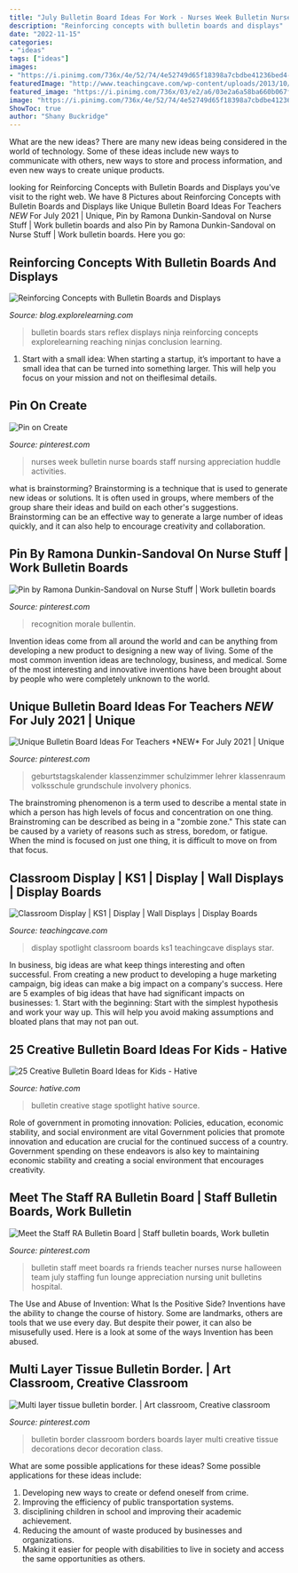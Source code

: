 ```yaml
---
title: "July Bulletin Board Ideas For Work - Nurses Week Bulletin Nurse Boards Staff Nursing Appreciation Huddle Activities"
description: "Reinforcing concepts with bulletin boards and displays"
date: "2022-11-15"
categories:
- "ideas"
tags: ["ideas"]
images:
- "https://i.pinimg.com/736x/4e/52/74/4e52749d65f18398a7cbdbe41236bed4--nurses-week-bulletin-boards.jpg"
featuredImage: "http://www.teachingcave.com/wp-content/uploads/2013/10/Star.jpg"
featured_image: "https://i.pinimg.com/736x/03/e2/a6/03e2a6a58ba660b067f2079eecd70176--classroom-bulletin-boards-classroom-decor.jpg"
image: "https://i.pinimg.com/736x/4e/52/74/4e52749d65f18398a7cbdbe41236bed4--nurses-week-bulletin-boards.jpg"
ShowToc: true
author: "Shany Buckridge"
---
```



What are the new ideas?
There are many new ideas being considered in the world of technology. Some of these ideas include new ways to communicate with others, new ways to store and process information, and even new ways to create unique products.

	

		
looking for Reinforcing Concepts with Bulletin Boards and Displays you've visit to the right web. We have 8 Pictures about Reinforcing Concepts with Bulletin Boards and Displays like Unique Bulletin Board Ideas For Teachers *NEW* For July 2021 | Unique, Pin by Ramona Dunkin-Sandoval on Nurse Stuff | Work bulletin boards and also Pin by Ramona Dunkin-Sandoval on Nurse Stuff | Work bulletin boards. Here you go:
		
    
## Reinforcing Concepts With Bulletin Boards And Displays

<img loading=lazy src="http://blog.explorelearning.com/wp-content/uploads/2017/03/8.jpg" onerror="this.onerror=null;this.src='https://tse3.mm.bing.net/th?id=OIP.3JSCUnK3fSm0GTWcN7_xhgHaDb&amp;pid=15.1';" alt="Reinforcing Concepts with Bulletin Boards and Displays">

_Source: blog.explorelearning.com_

>bulletin boards stars reflex displays ninja reinforcing concepts explorelearning reaching ninjas conclusion learning. 

	

1. Start with a small idea: When starting a startup, it’s important to have a small idea that can be turned into something larger. This will help you focus on your mission and not on theiflesimal details.

    
## Pin On Create

<img loading=lazy src="https://i.pinimg.com/736x/4e/52/74/4e52749d65f18398a7cbdbe41236bed4--nurses-week-bulletin-boards.jpg" onerror="this.onerror=null;this.src='https://tse2.mm.bing.net/th?id=OIP.1SYWsUSJvGdhjz0Iao7R8AHaFi&amp;pid=15.1';" alt="Pin on Create">

_Source: pinterest.com_

>nurses week bulletin nurse boards staff nursing appreciation huddle activities. 

	

what is brainstorming?
Brainstorming is a technique that is used to generate new ideas or solutions. It is often used in groups, where members of the group share their ideas and build on each other's suggestions. Brainstorming can be an effective way to generate a large number of ideas quickly, and it can also help to encourage creativity and collaboration.

    
## Pin By Ramona Dunkin-Sandoval On Nurse Stuff | Work Bulletin Boards

<img loading=lazy src="https://i.pinimg.com/736x/51/6f/18/516f187b6dade8569971b6d2f909b5c1.jpg" onerror="this.onerror=null;this.src='https://tse3.mm.bing.net/th?id=OIP.45o6pxRL4u6qjf276k9KHAHaF6&amp;pid=15.1';" alt="Pin by Ramona Dunkin-Sandoval on Nurse Stuff | Work bulletin boards">

_Source: pinterest.com_

>recognition morale bullentin. 

	

Invention ideas come from all around the world and can be anything from developing a new product to designing a new way of living. Some of the most common invention ideas are technology, business, and medical. Some of the most interesting and innovative inventions have been brought about by people who were completely unknown to the world.

    
## Unique Bulletin Board Ideas For Teachers *NEW* For July 2021 | Unique

<img loading=lazy src="https://i.pinimg.com/736x/91/a3/26/91a3269cea35f5c62174bf8c357fbccd.jpg" onerror="this.onerror=null;this.src='https://tse1.mm.bing.net/th?id=OIP.LSdbEJNgCrgvTt1GaukcDwAAAA&amp;pid=15.1';" alt="Unique Bulletin Board Ideas For Teachers *NEW* For July 2021 | Unique">

_Source: pinterest.com_

>geburtstagskalender klassenzimmer schulzimmer lehrer klassenraum volksschule grundschule involvery phonics. 

	

The brainstroming phenomenon is a term used to describe a mental state in which a person has high levels of focus and concentration on one thing. Brainstroming can be described as being in a "zombie zone." This state can be caused by a variety of reasons such as stress, boredom, or fatigue. When the mind is focused on just one thing, it is difficult to move on from that focus.

    
## Classroom Display | KS1 | Display | Wall Displays | Display Boards

<img loading=lazy src="http://www.teachingcave.com/wp-content/uploads/2013/10/Star.jpg" onerror="this.onerror=null;this.src='https://tse3.mm.bing.net/th?id=OIP.JSM7LuKsOx9R3LmZ2Li0awHaJ4&amp;pid=15.1';" alt="Classroom Display | KS1 | Display | Wall Displays | Display Boards">

_Source: teachingcave.com_

>display spotlight classroom boards ks1 teachingcave displays star. 

	

In business, big ideas are what keep things interesting and often successful. From creating a new product to developing a huge marketing campaign, big ideas can make a big impact on a company's success. Here are 5 examples of big ideas that have had significant impacts on businesses: 1. Start with the beginning: Start with the simplest hypothesis and work your way up. This will help you avoid making assumptions and bloated plans that may not pan out. 
    
## 25 Creative Bulletin Board Ideas For Kids - Hative

<img loading=lazy src="https://hative.com/wp-content/uploads/2014/06/bulletin-board-ideas/4-spotlight-work-on-stage-bulletin-board.jpg" onerror="this.onerror=null;this.src='https://tse3.mm.bing.net/th?id=OIP.7aRDDQnXYg7L06z1Mz7hbAHaJ3&amp;pid=15.1';" alt="25 Creative Bulletin Board Ideas for Kids - Hative">

_Source: hative.com_

>bulletin creative stage spotlight hative source. 

	

Role of government in promoting innovation: Policies, education, economic stability, and social environment are vital
Government policies that promote innovation and education are crucial for the continued success of a country. Government spending on these endeavors is also key to maintaining economic stability and creating a social environment that encourages creativity.

    
## Meet The Staff RA Bulletin Board | Staff Bulletin Boards, Work Bulletin

<img loading=lazy src="https://i.pinimg.com/736x/4a/ef/02/4aef023df3e42bb8fb58b547d0997b73--meet-our-staff-bulletin-board-staff-board.jpg" onerror="this.onerror=null;this.src='https://tse1.mm.bing.net/th?id=OIP.K_YBfXxXgXd7I2vA89MmewHaFj&amp;pid=15.1';" alt="Meet the Staff RA Bulletin Board | Staff bulletin boards, Work bulletin">

_Source: pinterest.com_

>bulletin staff meet boards ra friends teacher nurses nurse halloween team july staffing fun lounge appreciation nursing unit bulletins hospital. 

	

The Use and Abuse of Invention: What Is the Positive Side?
Inventions have the ability to change the course of history. Some are landmarks, others are tools that we use every day. But despite their power, it can also be misusefully used. Here is a look at some of the ways Invention has been abused.

    
## Multi Layer Tissue Bulletin Border. | Art Classroom, Creative Classroom

<img loading=lazy src="https://i.pinimg.com/736x/03/e2/a6/03e2a6a58ba660b067f2079eecd70176--classroom-bulletin-boards-classroom-decor.jpg" onerror="this.onerror=null;this.src='https://tse3.mm.bing.net/th?id=OIP.foSSveKAjxuQjTy3Kbg-5QHaJ3&amp;pid=15.1';" alt="Multi layer tissue bulletin border. | Art classroom, Creative classroom">

_Source: pinterest.com_

>bulletin border classroom borders boards layer multi creative tissue decorations decor decoration class. 

	

What are some possible applications for these ideas?
Some possible applications for these ideas include: 
1. Developing new ways to create or defend oneself from crime. 
2. Improving the efficiency of public transportation systems. 
3. disciplining children in school and improving their academic achievement. 
4. Reducing the amount of waste produced by businesses and organizations. 
5. Making it easier for people with disabilities to live in society and access the same opportunities as others.

